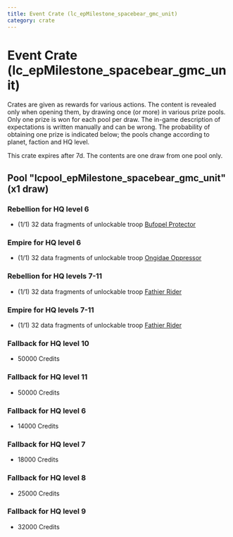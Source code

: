 ```yaml
---
title: Event Crate (lc_epMilestone_spacebear_gmc_unit)
category: crate
---
```


# Event Crate (lc_epMilestone_spacebear_gmc_unit)

Crates are given as rewards for various actions. The content is revealed only when opening them, by drawing once (or more) in various prize pools. Only one prize is won for each pool per draw. The in-game description of expectations is written manually and can be wrong. The probability of obtaining one prize is indicated below; the pools change according to planet, faction and HQ level.

This crate expires after 7d. The contents are one draw from one pool only.

## Pool "lcpool_epMilestone_spacebear_gmc_unit" (x1 draw)

### Rebellion for HQ level 6

  * (1/1) 32 data fragments of unlockable troop [Bufopel Protector](FurCoat)

### Empire for HQ level 6

  * (1/1) 32 data fragments of unlockable troop [Ongidae Oppressor](ApeMan)

### Rebellion for HQ levels 7-11

  * (1/1) 32 data fragments of unlockable troop [Fathier Rider](RebelGoldenMileCreature)

### Empire for HQ levels 7-11

  * (1/1) 32 data fragments of unlockable troop [Fathier Rider](EmpireGoldenMileCreature)

### Fallback for HQ level 10

  * 50000 Credits

### Fallback for HQ level 11

  * 50000 Credits

### Fallback for HQ level 6

  * 14000 Credits

### Fallback for HQ level 7

  * 18000 Credits

### Fallback for HQ level 8

  * 25000 Credits

### Fallback for HQ level 9

  * 32000 Credits
